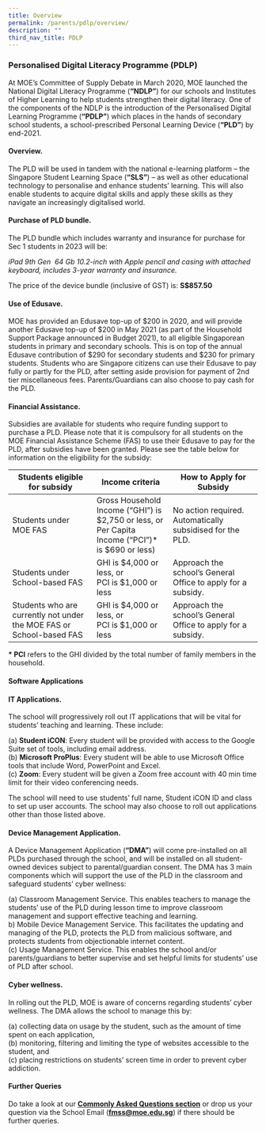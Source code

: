 ```yaml
---
title: Overview
permalink: /parents/pdlp/overview/
description: ""
third_nav_title: PDLP
---
```



### Personalised Digital Literacy Programme (PDLP)

  

At MOE’s Committee of Supply Debate in March 2020, MOE launched the National Digital Literacy Programme (**“NDLP”**) for our schools and Institutes of Higher Learning to help students strengthen their digital literacy. One of the components of the NDLP is the introduction of the Personalised Digital Learning Programme (**“PDLP”**) which places in the hands of secondary school students, a school-prescribed Personal Learning Device (**“PLD”**) by end-2021. 

  

#### Overview.

The PLD will be used in tandem with the national e-learning platform – the Singapore Student Learning Space (**“SLS”**) – as well as other educational technology to personalise and enhance students’ learning. This will also enable students to acquire digital skills and apply these skills as they navigate an increasingly digitalised world. 

  

#### Purchase of PLD bundle. 

The PLD bundle which includes warranty and insurance for purchase for Sec 1 students in 2023 will be: 

  

_iPad 9th Gen  64 Gb 10.2-inch with Apple pencil and casing with attached keyboard, includes 3-year warranty and insurance._ 

  

The price of the device bundle (inclusive of GST) is: **S$857.50**

  

#### Use of Edusave.

MOE has provided an Edusave top-up of $200 in 2020, and will provide another Edusave top-up of $200 in May 2021 (as part of the Household Support Package announced in Budget 2021), to all eligible Singaporean students in primary and secondary schools. This is on top of the annual Edusave contribution of $290 for secondary students and $230 for primary students. Students who are Singapore citizens can use their Edusave to pay fully or partly for the PLD, after setting aside provision for payment of 2nd tier miscellaneous fees. Parents/Guardians can also choose to pay cash for the PLD. 

  

#### Financial Assistance. 

Subsidies are available for students who require funding support to purchase a PLD. Please note that it is compulsory for all students on the MOE Financial Assistance Scheme (FAS) to use their Edusave to pay for the PLD, after subsidies have been granted. Please see the table below for information on the eligibility for the subsidy:

| Students eligible for subsidy | Income criteria | How to Apply for Subsidy |
|---|---|---|
| Students under MOE FAS | Gross Household Income (“GHI”) is $2,750 or less, or<br>Per Capita Income (“PCI”)* is $690 or less) | No action required. Automatically subsidised for the PLD. |
| Students under School-based FAS | GHI is $4,000 or less, or<br>PCI is $1,000 or less | Approach the school’s General Office to apply for a subsidy. |
| Students who are currently not under the MOE FAS or School-based FAS | GHI is $4,000 or less, or<br>PCI is $1,000 or less | Approach the school’s General Office to apply for a subsidy. |

**\* PCI** refers to the GHI divided by the total number of family members in the household.

#### Software Applications

#### IT Applications.

The school will progressively roll out IT applications that will be vital for students’ teaching and learning. These include: 

(a) **Student iCON**: Every student will be provided with access to the Google Suite set of tools, including email address. <Br>
(b) **Microsoft ProPlus**: Every student will be able to use Microsoft Office tools that include Word, PowerPoint and Excel. <br>
(c) **Zoom**: Every student will be given a Zoom free account with 40 min time limit for their video conferencing needs.  

The school will need to use students’ full name, Student iCON ID and class to set up user accounts. The school may also choose to roll out applications other than those listed above. 

  

#### Device Management Application.

A Device Management Application (**“DMA”**) will come pre-installed on all PLDs purchased through the school, and will be installed on all student-owned devices subject to parental/guardian consent. The DMA has 3 main components which will support the use of the PLD in the classroom and safeguard students’ cyber wellness:

(a) Classroom Management Service. This enables teachers to manage the students’ use of the PLD during lesson time to improve classroom management and support effective teaching and learning. <Br>
b) Mobile Device Management Service. This facilitates the updating and managing of the PLD, protects the PLD from malicious software, and protects students from objectionable internet content.<br>
(c) Usage Management Service. This enables the school and/or parents/guardians to better supervise and set helpful limits for students’ use of PLD after school.

  

#### Cyber wellness.

In rolling out the PLD, MOE is aware of concerns regarding students’ cyber wellness. The DMA allows the school to manage this by: 

(a) collecting data on usage by the student, such as the amount of time spent on each application, <br>
(b) monitoring, filtering and limiting the type of websites accessible to the student, and<br>
(c) placing restrictions on students’ screen time in order to prevent cyber addiction. 

  

#### Further Queries

Do take a look at our [**Commonly Asked Questions section**](https://staging.d1wp5xkpm2dbnc.amplifyapp.com/parents/personalised-digital-literacy/commonly-asked-questions/) or drop us your question via the School Email (**[fmss@moe.edu.sg](mailto:fmss@moe.edu.sg)**) if there should be further queries.